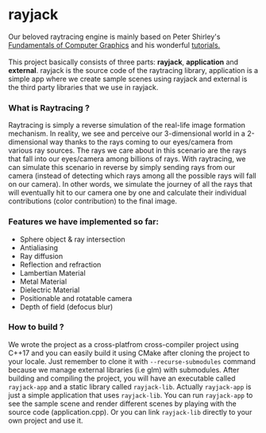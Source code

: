 # rayjack
Our beloved raytracing engine is mainly based on Peter Shirley's [Fundamentals of Computer Graphics](https://www.amazon.com/Fundamentals-Computer-Graphics-Steve-Marschner/dp/1482229390) and his wonderful [tutorials.](https://raytracing.github.io/)
<br> <br>
This project basically consists of three parts: **rayjack**, **application** and **external**. rayjack is the source code of the raytracing library, application is a simple app where we create sample scenes using rayjack and external is the third party libraries that we use in rayjack.

### What is Raytracing ?
Raytracing is simply a reverse simulation of the real-life image formation mechanism. In reality, we see and perceive our 3-dimensional world in a 2-dimensional way thanks to the rays coming to our eyes/camera from various ray sources. The rays we care about in this scenario are the rays that fall into our eyes/camera among billions of rays. With raytracing, we can simulate this scenario in reverse by simply sending rays from our camera (instead of detecting which rays among all the possible rays will fall on our camera). In other words, we simulate the journey of all the rays that will eventually hit to our camera one by one and calculate their individual contributions (color contribution) to the final image. 

### Features we have implemented so far:
- Sphere object & ray intersection
- Antialiasing
- Ray diffusion
- Reflection and refraction
- Lambertian Material
- Metal Material
- Dielectric Material
- Positionable and rotatable camera
- Depth of field (defocus blur)

### How to build ?
We wrote the project as a cross-platfrom cross-compiler project using C++17 and you can easily build it using CMake after cloning the project to your locale. Just remember to clone it with `--recurse-submodules` command because we manage external libraries (i.e glm) with submodules. After building and compiling the project, you will have an executable called `rayjack-app` and a static library called `rayjack-lib`. Actually `rayjack-app` is just a simple application that uses `rayjack-lib`. You can run `rayjack-app` to see the sample scene and render different scenes by playing with the source code (application.cpp). Or you can link `rayjack-lib` directly to your own project and use it. 

